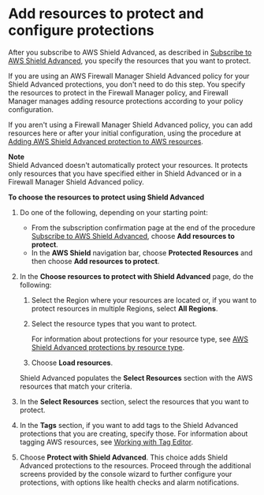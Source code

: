# Add resources to protect and configure protections<a name="ddos-choose-resources"></a>

After you subscribe to AWS Shield Advanced, as described in [Subscribe to AWS Shield Advanced](enable-ddos-prem.md), you specify the resources that you want to protect\. 

If you are using an AWS Firewall Manager Shield Advanced policy for your Shield Advanced protections, you don't need to do this step\. You specify the resources to protect in the Firewall Manager policy, and Firewall Manager manages adding resource protections according to your policy configuration\.

If you aren't using a Firewall Manager Shield Advanced policy, you can add resources here or after your initial configuration, using the procedure at [Adding AWS Shield Advanced protection to AWS resources](ddos-manage-protected-resources.md#configure-new-protection)\. 

**Note**  
Shield Advanced doesn't automatically protect your resources\. It protects only resources that you have specified either in Shield Advanced or in a Firewall Manager Shield Advanced policy\. 

**To choose the resources to protect using Shield Advanced**

1. Do one of the following, depending on your starting point: 
   + From the subscription confirmation page at the end of the procedure [Subscribe to AWS Shield Advanced](enable-ddos-prem.md), choose **Add resources to protect**\. 
   + In the **AWS Shield** navigation bar, choose **Protected Resources** and then choose **Add resources to protect**\. 

1. In the **Choose resources to protect with Shield Advanced** page, do the following: 

   1. Select the Region where your resources are located or, if you want to protect resources in multiple Regions, select **All Regions**\. 

   1. Select the resource types that you want to protect\. 

      For information about protections for your resource type, see [AWS Shield Advanced protections by resource type](ddos-protections-by-resource-type.md)\.

   1. Choose **Load resources**\.

   Shield Advanced populates the **Select Resources** section with the AWS resources that match your criteria\. 

1. In the **Select Resources** section, select the resources that you want to protect\.

1. In the **Tags** section, if you want to add tags to the Shield Advanced protections that you are creating, specify those\. For information about tagging AWS resources, see [Working with Tag Editor](https://docs.aws.amazon.com/awsconsolehelpdocs/latest/gsg/tag-editor.html)\. 

1. Choose **Protect with Shield Advanced**\. This choice adds Shield Advanced protections to the resources\. Proceed through the additional screens provided by the console wizard to further configure your protections, with options like health checks and alarm notifications\. 